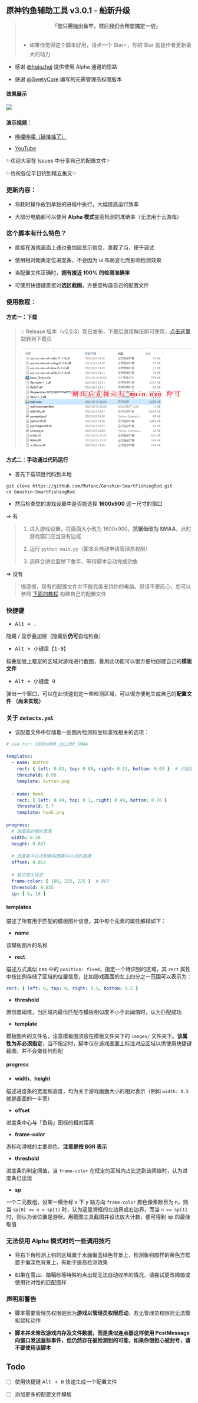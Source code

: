 ## 原神钓鱼辅助工具 v3.0.1 - 船新升级

> <div align="center"><b>「您只需抛出鱼竿，然后我们会帮您搞定一切」</b></div><br/>
> 
> * 如果你觉得这个脚本好用，请点一个 Star⭐，你的 Star 就是作者更新最大的动力
 
* 感谢 [@hgjazhgj](https://github.com/hgjazhgj) 提供使用 Alpha 通道的思路

* 感谢 [@SwetyCore](https://github.com/SwetyCore) 编写的无需管理员权限版本

#### 效果展示
 
![](images/demo.gif)

#### 演示视频：

* [哔哩哔哩（链接挂了）](https://www.bilibili.com/video/BV1q64y1h7Wu)
  
* [YouTube](https://youtu.be/lhUBmbiG1Oc)

✨欢迎大家在 Issues 中分享自己的配置文件✨

✨也祝各位早日钓到精五鱼叉✨

### 更新内容：

* 将耗时操作放到单独的进程中执行，大幅提高运行效率

* 大部分电脑都可以使用 **Alpha 模式**提高检测的准确率（无法用于云游戏）

### 这个脚本有什么特色？

* 直接在游戏画面上通过叠加层显示信息，直截了当，便于调试

* 使用相对距离定位进度条，不会因为 ui 布局变化而影响检测效果

* 当配置文件正确时，**拥有接近 100% 的检测准确率**

* 可使用快捷键直接对**选区截图**，方便您构造自己的配置文件

### 使用教程：

#### 方式一：下载

> 💡 Release 版本（v2.0.3）现已发布，下载后直接解压即可使用，[点击这里](https://github.com/Mufanc/Genshin-SmartFishingRod/releases/latest) 跳转到下载页
> 
> ![](images/quick-start.png)

#### 方式二：手动通过代码运行

* 首先下载项目代码到本地

```shell
git clone https://github.com/Mufanc/Genshin-SmartFishingRod.git
cd Genshin-SmartFishingRod
```

* 然后检查您的游戏设置中是否能选择 **1600x900** 这一尺寸的窗口

=> 有

> 1. 进入游戏设置，将画面大小改为 1600x900，**抗锯齿改为 SMAA**，此时游戏窗口应当没有边框
> 
> 2. 运行 `python main.py`（脚本会自动申请管理员权限）
> 
> 3. 选择合适位置抛下鱼竿，等待脚本自动完成钓鱼

=> 没有

> 很遗憾，现有的配置文件并不能完美支持你的电脑。但请不要灰心，您可以参照 [下面的教程](#关于-detectsyml) 构建自己的配置文件
 
### 快捷键

* <kbd>Alt + .</kbd> 
  
隐藏 / 显示叠加层（隐藏后**仍可**自动钓鱼）

* <kbd>Alt + 小键盘【1-9】</kbd> 
  
按叠加层上框定的区域对游戏进行截图，善用此功能可以很方便地创建自己的**模板文件**

* <kbd>Alt + 小键盘 0</kbd>

弹出一个窗口，可以在此快速划定一些检测区域，可以很方便地生成自己的**配置文件** **（尚未实现）**

### 关于 `detects.yml`

* 该配置文件中存储着一些图片检测和坐标查找相关的选项：

```yaml
# use for: 1600x900_dpi100_SMAA

templates:
  - name: button
    rect: { left: 0.83, top: 0.88, right: 0.13, bottom: 0.03 }  # 识别区域
    threshold: 0.95
    template: button.png

  - name: hook
    rect: { left: 0.49, top: 0.1, right: 0.49, bottom: 0.76 }
    threshold: 0.7
    template: hook.png

progress:
  # 进度条的相对宽高
  width: 0.26
  height: 0.027

  # 进度条中心点到鱼钩图案中心点的高度
  offset: 0.053

  # 其它相关设定
  frame-color: [ 180, 225, 225 ]  # BGR
  threshold: 0.035
  sp: [ 6, 18 ]

```

#### templates

描述了所有用于匹配的模板图片信息，其中每个元素的属性解释如下：

* **name**

该模板图片的名称

* **rect**

描述方式类似 css 中的 `position: fixed`，指定一个待识别的区域，其 `rect` 属性中按比例存储了区域的位置信息，比如游戏画面的左上四分之一范围可以表示为：

```yaml
rect: { left: 0, top: 0, right: 0.5, bottom: 0.5 }
```

* **threshold**

置信度阈值，当区域内最优匹配与模板相似度不小于此阈值时，认为匹配成功

* **template**

模板图片的文件名，注意模板图须放在模板文件夹下的 `images/` 文件夹下。**该属性为非必须指定**，当不指定时，脚本仅在游戏画面上标注对应区域以供使用快捷键截图，并不会做任何匹配

#### progress

* **width**、**height**

描述进度条的宽度和高度，均为关于游戏画面大小的相对表示（例如 `width: 0.5` 就是画面的一半宽）

* **offset**

进度条中心与「鱼钩」图标的相对距离

* **frame-color**

游标和滑框的主要颜色，**注意是按 BGR 表示**

* **threshold**

进度条的判定阈值，当 `frame-color` 在框定的区域内占比达到该阈值时，认为进度条已出现

* **sp**

一个二元数组，设某一横坐标 x 下 y 轴方向 `frame-color` 颜色像素数目为 n，则当 `sp[0] <= n < sp[1]` 时，认为这是滑框的左边界或右边界，而当 `n >= sp[1]` 时，则认为该位置是游标。用截图工具截图并设法放大计数，便可得到 sp 的最佳取值

### 无法使用 Alpha 模式时的一些调用技巧

* 将右下角检测上钩的区域置于水面偏蓝绿色背景上，检测鱼钩图样的黄色方框置于偏深色背景上，有助于提高检测效果

* 如果在雪山、踏鞴砂等特殊钓点出现无法自动收竿的情况，请尝试更改阈值或使用针对性的匹配图样

### 声明和警告

* 脚本需要管理员权限是因为**游戏以管理员权限启动**，若无管理员权限则无法模拟鼠标动作

* **脚本并未修改游戏内存及文件数据，而是类似连点器这样使用 PostMessage 向窗口发送鼠标事件，但仍然存在被检测到的可能，如果你很担心被封号，请不要使用该脚本**

## Todo

* [ ] 使用快捷键 <kbd>Alt + 0</kbd> 快速生成一个配置文件

* [ ] 添加更多的配置文件模板